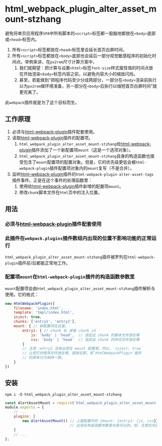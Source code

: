 # html_webpack_plugin_alter_asset_mount-stzhang

避免将单页应用程序`SPA`中所有脚本的`<script>`标签都一股脑地都放在`<body>`底部或`<head>`标签内。

1. 所有`<script>`标签都放在`<head>`标签里会延长首页白屏时间。
2. 所有`<script>`标签都放在`<body>`底部也会延后一部分视觉敏感程序的初始化时间点。举例来讲，在`px2rem`尺寸计算方案中，
   1. 我们就期望：把计算与设置`<html>`标签`font-size`样式属性值的时间点放在开始渲染`<body>`标签内容之前，以避免内容大小的缩放闪烁。
   2. 甚至，若能做到“把程序代码至少分成两部分，一部分在`<body>`渲染前执行以为`px2rem`做环境准备，另一部分在`<body>`后执行以缩短首页白屏时间”就更完美了。

此`webpack`插件就是为了这个目标而生。

## 工作原理

1. 必须与[html-webpack-plugin](https://github.com/jantimon/html-webpack-plugin)插件配套使用。
2. 读取[html-webpack-plugin](https://github.com/jantimon/html-webpack-plugin)插件的配置项。
   1. `html_webpack_plugin_alter_asset_mount-stzhang`给[html-webpack-plugin](https://github.com/jantimon/html-webpack-plugin)插件添加了一个新配置项`mount`（这是一个选项对象）。
   2. `html_webpack_plugin_alter_asset_mount-stzhang`自身的构造函数也接受包含了`mount`配置项的配置对象。但是，它的优先级更低会被`html-webpack-plugin`插件配置项对象内的`mount`复写（不是合并）。
3. 监听[html-webpack-plugin](https://github.com/jantimon/html-webpack-plugin)插件的`html-webpack-plugin-alter-asset-tags`插件事件。正是在这个事件的处理函数里：
   1. 使用给[html-webpack-plugin](https://github.com/jantimon/html-webpack-plugin)插件新增的配置项`mount`。
   2. 修改`chunk`脚本文件在`html`页中的注入位置。

## 用法

### 必须与[html-webpack-plugin](https://github.com/jantimon/html-webpack-plugin)插件配套使用

### 此插件在`webpack.plugins`插件数组内出现的位置不影响功能的正常运行

`html_webpack_plugin_alter_asset_mount-stzhang`插件被罗列在`html-webpack-plugin`插件前/后都能正常地工作。

### 配置项`mount`在`html-webpack-plugin`插件的构造函数参数里

`mount`配置项会由`html_webpack_plugin_alter_asset_mount-stzhang`插件解析与使用。它的格式：

```javascript
new HtmlWebpackPlugin({
    filename: 'index.html',
    template: 'tmpl/index.html',
    inject: true,
    chunks: ['entry1', 'entry2'],
    mount: { // 新配置项在这里。
        entry1: { // chunk 名 或者 chunk id
            js: 'body' | 'head',  // 指定此 chunk 的脚本文件放在哪
            css: 'body' | 'head'  // 指定此 chunk 的样式文件放在哪
        }
        // 注意：entry2 没有出现在 mount 配置里。所以，`inject: true`
        // 让把它的程序文件放在哪，就放在那。和`HtmlWebpackPlugin`插件
        // 的原有行为保持一致。
    }
})
```

## 安装

`npm i -D html_webpack_plugin_alter_asset_mount-stzhang`

```javascript
const AlertAssetMount = require('html_webpack_plugin_alter_asset_mount-stzhang');
module.exports = {
    // ...
    plugins: [
        new AlertAssetMount() // 上面配置中的 {mount: {entry1: {js, css}}} 配置对象
                              // 出现在构造函数参数里也是可以的。但，注意优先级更低
    ]
    // ...
};
```
